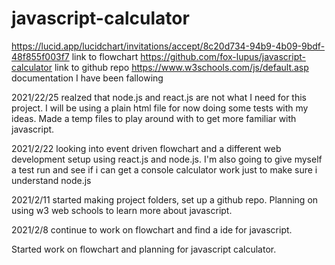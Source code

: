 # javascript-calculator
https://lucid.app/lucidchart/invitations/accept/8c20d734-94b9-4b09-9bdf-48f855f003f7 link to flowchart
https://github.com/fox-lupus/javascript-calculator link to github repo
https://www.w3schools.com/js/default.asp documentation I have been fallowing

2021/22/25 realzed that node.js and react.js are not what I need for this project. I will be using a plain html file for now doing some tests with my ideas. Made a temp files to play around with to get more familiar with javascript. 

2021/2/22 looking into event driven flowchart and a different web development setup using react.js and node.js. I'm also going to give myself a test run and see if i can get a console calculator work just to make sure i understand node.js

2021/2/11 started making project folders, set up a github repo. Planning on using w3 web schools to learn more about javascript. 

2021/2/8 continue to work on flowchart and find a ide for javascript.

Started work on flowchart and planning for javascript calculator.
